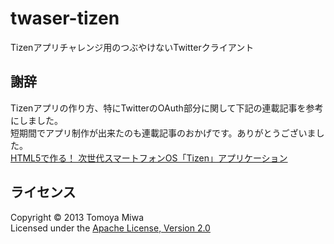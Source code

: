 twaser-tizen
============

Tizenアプリチャレンジ用のつぶやけないTwitterクライアント

謝辞
----------
Tizenアプリの作り方、特にTwitterのOAuth部分に関して下記の連載記事を参考にしました。  
短期間でアプリ制作が出来たのも連載記事のおかげです。ありがとうございました。  
[HTML5で作る！ 次世代スマートフォンOS「Tizen」アプリケーション][CodeZineTizenApp]

[CodeZineTizenApp]: http://codezine.jp/article/corner/489

ライセンス
----------
Copyright &copy; 2013 Tomoya Miwa  
Licensed under the [Apache License, Version 2.0][Apache]
 
[Apache]: http://www.apache.org/licenses/LICENSE-2.0
